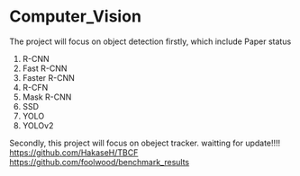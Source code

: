 # Computer_Vision
The project will focus on object detection firstly, which include
   Paper                status
1. R-CNN          
2. Fast R-CNN
3. Faster R-CNN
4. R-CFN
5. Mask R-CNN
6. SSD
7. YOLO
8. YOLOv2

Secondly, this project will focus on obeject tracker.
waitting for update!!!!
https://github.com/HakaseH/TBCF
https://github.com/foolwood/benchmark_results
